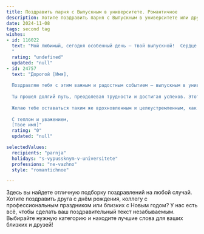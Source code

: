 ```yaml
---
title: Поздравить парня с Выпускным в университете. Романтичное
description: Хотите поздравить парня с Выпускным в университете или другим праздником? Наш ИИ создаст незабываемое поздравление, а вы обязательно выделитесь среди других.  
date: 2024-11-08
tags: second tag
wishes:
- id: 116022
  text: "Мой любимый, сегодня особенный день — твой выпускной!  Сердце переполняет гордость и нежность, наблюдая, как ты достигаешь таких высот.  Этот диплом — лишь начало твоего прекрасного пути, и я буду рядом, поддерживая тебя на каждом шагу.  Пусть все твои мечты сбудутся, а наша любовь станет самым ярким и надежным компасом на твоем жизненном пути. С праздником, мой умный, талантливый и любимый!
  "
  rating: "undefined"
  updated: "null"
- id: 24757
  text: "Дорогой [Имя],
  
  Поздравляю тебя с этим важным и радостным событием – выпускным в университете! Это начало нового, захватывающего путешествия, где ты откроешь для себя мир, полный возможностей и свершений. Пусть каждый день будет наполнен новыми идеями и вдохновением, а твои мечты обретут реальные очертания.
  
  Ты прошел долгий путь, преодолевая трудности и достигая успехов. Этот день – свидетельство твоего упорства и стремления к знаниям. Пусть твоя профессиональная жизнь будет яркой и успешной, а личные победы будут сопровождать тебя на каждом шагу.
  
  Желаю тебе оставаться таким же вдохновленным и целеустремленным, как сегодня. Помни, что каждый новый день – это шанс начать все сначала и сделать его еще лучше. Счастья, здоровья и всего наилучшего в твоих начинаниях!
  
  С теплом и уважением,
  [Твое имя]"
  rating: "0"
  updated: "null"

selectedValues:
  recipients: "parnja"
  holidays: "s-vypussknym-v-universitete"
  professions: "ne-vazhno"
  style: "romantichnoe"

---
```


Здесь вы найдете отличную подборку поздравлений на любой случай. 
Хотите поздравить друга с днём рождения, коллегу с профессиональным праздником или близких с Новым годом? У нас есть всё, чтобы сделать ваш поздравительный текст незабываемым. Выбирайте нужную категорию и находите лучшие слова для ваших близких и друзей!
